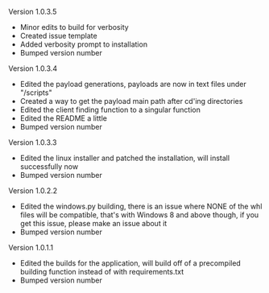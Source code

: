 Version 1.0.3.5
  - Minor edits to build for verbosity
  - Created issue template
  - Added verbosity prompt to installation
  - Bumped version number

Version 1.0.3.4
  - Edited the payload generations, payloads are now in text files under "/scripts"
  - Created a way to get the payload main path after cd'ing directories
  - Edited the client finding function to a singular function
  - Edited the README a little
  - Bumped version number

Version 1.0.3.3
  - Edited the linux installer and patched the installation, will install successfully now
  - Bumped version number

Version 1.0.2.2
 - Edited the windows.py building, there is an issue where NONE of the whl files will be compatible, that's with Windows 8 and above though, if you get this issue, please make an issue about it
 - Bumped version number

Version 1.0.1.1
 - Edited the builds for the application, will build off of a precompiled building function instead of with requirements.txt
 - Bumped version number